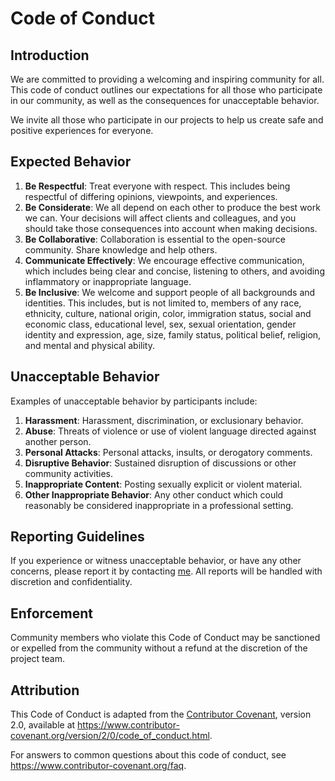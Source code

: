 # Code of Conduct

## Introduction

We are committed to providing a welcoming and inspiring community for all. This code of conduct outlines our expectations for all those who participate in our community, as well as the consequences for unacceptable behavior.

We invite all those who participate in our projects to help us create safe and positive experiences for everyone.

## Expected Behavior

1. **Be Respectful**: Treat everyone with respect. This includes being respectful of differing opinions, viewpoints, and experiences.
2. **Be Considerate**: We all depend on each other to produce the best work we can. Your decisions will affect clients and colleagues, and you should take those consequences into account when making decisions.
3. **Be Collaborative**: Collaboration is essential to the open-source community. Share knowledge and help others.
4. **Communicate Effectively**: We encourage effective communication, which includes being clear and concise, listening to others, and avoiding inflammatory or inappropriate language.
5. **Be Inclusive**: We welcome and support people of all backgrounds and identities. This includes, but is not limited to, members of any race, ethnicity, culture, national origin, color, immigration status, social and economic class, educational level, sex, sexual orientation, gender identity and expression, age, size, family status, political belief, religion, and mental and physical ability.

## Unacceptable Behavior

Examples of unacceptable behavior by participants include:

1. **Harassment**: Harassment, discrimination, or exclusionary behavior.
2. **Abuse**: Threats of violence or use of violent language directed against another person.
3. **Personal Attacks**: Personal attacks, insults, or derogatory comments.
4. **Disruptive Behavior**: Sustained disruption of discussions or other community activities.
5. **Inappropriate Content**: Posting sexually explicit or violent material.
6. **Other Inappropriate Behavior**: Any other conduct which could reasonably be considered inappropriate in a professional setting.

## Reporting Guidelines

If you experience or witness unacceptable behavior, or have any other concerns, please report it by contacting [me](nh2826239@gmail.com). All reports will be handled with discretion and confidentiality.

## Enforcement

Community members who violate this Code of Conduct may be sanctioned or expelled from the community without a refund at the discretion of the project team.

## Attribution

This Code of Conduct is adapted from the [Contributor Covenant](https://www.contributor-covenant.org), version 2.0, available at https://www.contributor-covenant.org/version/2/0/code_of_conduct.html.

For answers to common questions about this code of conduct, see https://www.contributor-covenant.org/faq.

